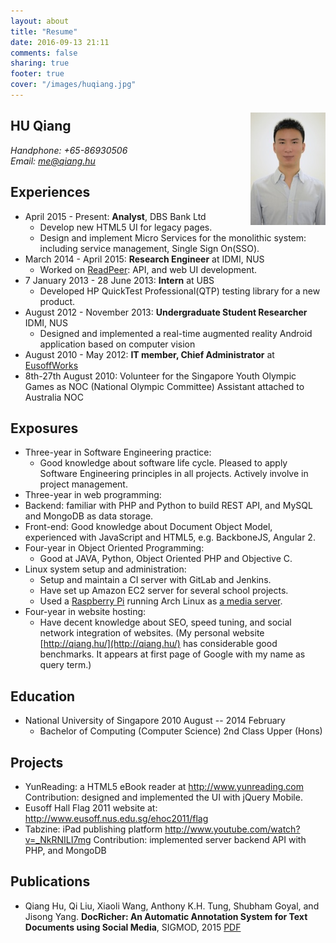 ```yaml
---
layout: about
title: "Resume"
date: 2016-09-13 21:11
comments: false
sharing: true
footer: true
cover: "/images/huqiang.jpg"
---
```


## HU Qiang
<img src="/assets/img/huqiang.jpg" title="Profile picture of Qiang Hu" alt="This is Hu Qiang's profile picture in resume'" width="120" style="margin-top:-52px; float:right">  

_Handphone:  +65-86930506_  
_Email: <me@qiang.hu>_
<!---->
## Experiences  
* April 2015 - Present: **Analyst**, DBS Bank Ltd  
  * Develop new HTML5 UI for legacy pages.
  * Design and implement Micro Services for the monolithic system: including service management, Single Sign On(SSO).  
* March 2014 - April 2015: **Research Engineer** at IDMI, NUS  
  * Worked on [ReadPeer](http://readpeer.com): API, and web UI development.  
* 7 January 2013 - 28 June 2013: **Intern** at UBS  
	* Developed HP QuickTest Professional(QTP) testing library for a new product.
* August 2012 - November 2013: **Undergraduate Student Researcher** IDMI, NUS   
	* Designed and implemented a real-time augmented reality Android application based on computer vision
* August 2010 - May 2012: **IT member, Chief Administrator** at  [EusoffWorks](https://www.facebook.com/eusoffworks)  
* 8th-27th August 2010: Volunteer for the Singapore Youth Olympic Games as NOC (National Olympic Committee) Assistant attached to Australia NOC  

<!---->
## Exposures  
*	Three-year in Software Engineering practice:  
	* Good knowledge about software life cycle. Pleased to apply Software Engineering principles in all projects. Actively involve in project management.
*	Three-year in web programming:  
  * Backend: familiar with PHP and Python to build REST API, and MySQL and MongoDB as data storage.  
  * Front-end: Good knowledge about Document Object Model, experienced with JavaScript and HTML5, e.g. BackboneJS, Angular 2.
*	Four-year in Object Oriented Programming:  
	* Good at JAVA, Python, Object Oriented PHP and Objective C.
* Linux system setup and administration:   
  * Setup and maintain a CI server with GitLab and Jenkins.
  * Have set up Amazon EC2 server for several school projects.  
  * Used a [Raspberry Pi]("http://www.raspberrypi.org") running Arch Linux as [a media server](http://qiang.hu/2013/03/life-of-pi-samba-server.html).
*	Four-year in website hosting:  
	* Have decent knowledge about SEO, speed tuning, and social network integration of websites. (My personal website [http://qiang.hu/](http://qiang.hu/) has considerable good benchmarks. It appears at first page of Google with my name as query term.)

<!---->
## Education  
* National University of Singapore 2010 August -- 2014 February  
  * Bachelor of Computing (Computer Science) 2nd Class Upper (Hons)

<!---->
## Projects  
* YunReading: a HTML5 eBook reader at <http://www.yunreading.com>
	Contribution: designed and implemented the UI with jQuery Mobile.  
* Eusoff Hall Flag 2011 website at: <http://www.eusoff.nus.edu.sg/ehoc2011/flag>
* Tabzine: iPad publishing platform <http://www.youtube.com/watch?v=_NkRNILI7mg>
	Contribution: implemented server backend API with PHP, and MongoDB  
<!---->
## Publications  
* Qiang Hu, Qi Liu, Xiaoli Wang, Anthony K.H. Tung, Shubham Goyal, and Jisong Yang. __DocRicher: An Automatic Annotation System for Text Documents using Social Media__,  SIGMOD, 2015 [PDF](https://www.dropbox.com/s/edj30nfuxd1u5sg/docricher.pdf?dl=0)
